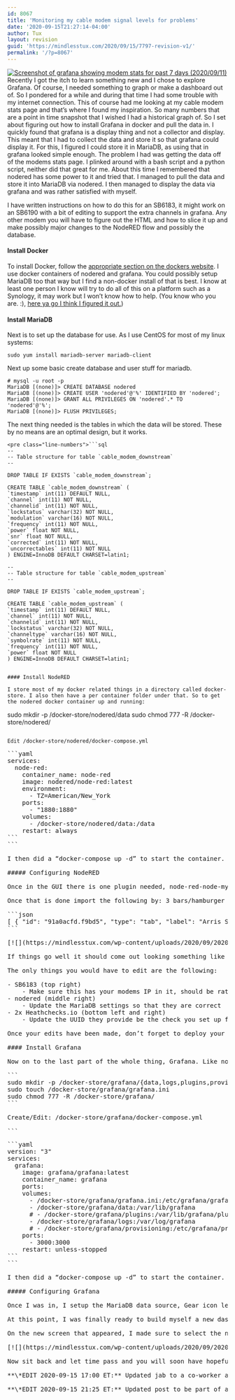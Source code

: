 ```yaml
---
id: 8067
title: 'Monitoring my cable modem signal levels for problems'
date: '2020-09-15T21:27:14-04:00'
author: Tux
layout: revision
guid: 'https://mindlesstux.com/2020/09/15/7797-revision-v1/'
permalink: '/?p=8067'
---
```


[![Screenshot of grafana showing modem stats for past 7 days (2020/09/11)](https://mindlesstux.com/wp-content/uploads/2020/09/2020-09-11_09-11-300x177.png)](https://mindlesstux.com/wp-content/uploads/2020/09/2020-09-11_09-11.png)Recently I got the itch to learn something new and I chose to explore Grafana. Of course, I needed something to graph or make a dashboard out of. So I pondered for a while and during that time I had some trouble with my internet connection. This of course had me looking at my cable modem stats page and that’s where I found my inspiration. So many numbers that are a point in time snapshot that I wished I had a historical graph of. So I set about figuring out how to install Grafana in docker and pull the data in. I quickly found that grafana is a display thing and not a collector and display. This meant that I had to collect the data and store it so that grafana could display it. For this, I figured I could store it in MariaDB, as using that in grafana looked simple enough. The problem I had was getting the data off of the modems stats page. I plinked around with a bash script and a python script, neither did that great for me. About this time I remembered that nodered has some power to it and tried that. I managed to pull the data and store it into MariaDB via nodered. I then managed to display the data via grafana and was rather satisfied with myself.

I have written instructions on how to do this for an SB6183, it might work on an SB6190 with a bit of editing to support the extra channels in grafana. Any other modem you will have to figure out the HTML and how to slice it up and make possibly major changes to the NodeRED flow and possibly the database.

#### Install Docker

To install Docker, follow the [appropriate section on the dockers website](https://docs.docker.com/get-docker/). I use docker containers of nodered and grafana. You could possibly setup MariaDB too that way but I find a non-docker install of that is best. I know at least one person I know will try to do all of this on a platform such as a Synology, it may work but I won’t know how to help. (You know who you are. :), [here ya go I think I figured it out.](https://mindlesstux.com/2020/09/15/follow-up-docker-synology/))

#### Install MariaDB

Next is to set up the database for use. As I use CentOS for most of my linux systems:

```
sudo yum install mariadb-server mariadb-client
```

Next up some basic create database and user stuff for mariadb.

```
# mysql -u root -p
MariaDB [(none)]> CREATE DATABASE nodered
MariaDB [(none)]> CREATE USER 'nodered'@'%' IDENTIFIED BY 'nodered';
MariaDB [(none)]> GRANT ALL PRIVILEGES ON 'nodered'.* TO 'nodered'@'%';
MariaDB [(none)]> FLUSH PRIVILEGES;
```

The next thing needed is the tables in which the data will be stored. These by no means are an optimal design, but it works.

```
<pre class="line-numbers">```sql
--
-- Table structure for table `cable_modem_downstream`
--

DROP TABLE IF EXISTS `cable_modem_downstream`;

CREATE TABLE `cable_modem_downstream` (
`timestamp` int(11) DEFAULT NULL,
`channel` int(11) NOT NULL,
`channelid` int(11) NOT NULL,
`lockstatus` varchar(32) NOT NULL,
`modulation` varchar(16) NOT NULL,
`frequency` int(11) NOT NULL,
`power` float NOT NULL,
`snr` float NOT NULL,
`corrected` int(11) NOT NULL,
`uncorrectables` int(11) NOT NULL
) ENGINE=InnoDB DEFAULT CHARSET=latin1;

--
-- Table structure for table `cable_modem_upstream`
--

DROP TABLE IF EXISTS `cable_modem_upstream`;

CREATE TABLE `cable_modem_upstream` (
`timestamp` int(11) DEFAULT NULL,
`channel` int(11) NOT NULL,
`channelid` int(11) NOT NULL,
`lockstatus` varchar(32) NOT NULL,
`channeltype` varchar(16) NOT NULL,
`symbolrate` int(11) NOT NULL,
`frequency` int(11) NOT NULL,
`power` float NOT NULL
) ENGINE=InnoDB DEFAULT CHARSET=latin1;
```
```

#### Install NodeRED

I store most of my docker related things in a directory called docker-store. I also then have a per container folder under that. So to get the nodered docker container up and running:

```
sudo mkdir -p /docker-store/nodered/data
sudo chmod 777 -R /docker-store/nodered/
```

Edit /docker-store/nodered/docker-compose.yml

```
<pre class="line-numbers">```yaml
services:
  node-red:
    container_name: node-red
    image: nodered/node-red:latest
    environment:
      - TZ=American/New_York
    ports:
      - "1880:1880"
    volumes:
      - /docker-store/nodered/data:/data
    restart: always
```
```

I then did a “docker-compose up -d” to start the container. I then gave it a couple of minutes and then pointed my browser at http://ip\_address\_of\_docker\_server:1880/.

##### Configuring NodeRED

Once in the GUI there is one plugin needed, node-red-node-mysql. 3 bars/hamburger menu top right -&gt; Manage Pallete -&gt; Install -&gt; search for node-red-node-mysql -&gt; Install

Once that is done import the following by: 3 bars/hamburger menu top right -&gt; Import -&gt; Paste in the below code -&gt; Set import to new flow -&gt; Import

```json
[ { "id": "91a0acfd.f9bd5", "type": "tab", "label": "Arris SB6183 Cable Modem Status", "disabled": false, "info": "" }, { "id": "58d5cd01.3b2fe4", "type": "inject", "z": "91a0acfd.f9bd5", "name": "", "topic": "", "payload": "", "payloadType": "date", "repeat": "300", "crontab": "", "once": true, "onceDelay": "5", "x": 150, "y": 60, "wires": [ [ "a9a3eee0.1350f8", "f18564d3.35a6f" ] ] }, { "id": "e4a8aeda.effca", "type": "http request", "z": "91a0acfd.f9bd5", "name": "SB6183", "method": "GET", "ret": "txt", "paytoqs": false, "url": "http://192.168.100.1/", "tls": "", "persist": false, "proxy": "", "authType": "", "x": 560, "y": 60, "wires": [ [ "341a7dc4.956e8a" ] ] }, { "id": "1f35ba.2b71e247", "type": "debug", "z": "91a0acfd.f9bd5", "name": "SB6183 Troubleshoot", "active": false, "tosidebar": true, "console": false, "tostatus": false, "complete": "true", "targetType": "full", "x": 380, "y": 120, "wires": [] }, { "id": "951e1362.4675b", "type": "html", "z": "91a0acfd.f9bd5", "name": "", "property": "payload", "outproperty": "payload", "tag": "table", "ret": "html", "as": "multi", "x": 190, "y": 120, "wires": [ [ "1f35ba.2b71e247", "4a61f2e3.755a64" ] ] }, { "id": "a9a3eee0.1350f8", "type": "function", "z": "91a0acfd.f9bd5", "name": "Set User Agent String", "func": "msg.timestamp = msg.payload;\nmsg.headers = {};\n//msg.headers['user-agent'] = 'Mozilla/5.0 (Windows NT 10.0; Win64; x64) AppleWebKit/537.36 (KHTML, like Gecko) Chrome/76.0.3809.100 Safari/537.36';\nmsg.headers['user-agent'] = 'NodeRed/1.0.6';\nreturn msg;", "outputs": 1, "noerr": 0, "x": 380, "y": 60, "wires": [ [ "e4a8aeda.effca" ] ] }, { "id": "96c7501a.832908", "type": "html", "z": "91a0acfd.f9bd5", "name": "", "property": "payload", "outproperty": "payload", "tag": "tr", "ret": "html", "as": "multi", "x": 530, "y": 160, "wires": [ [ "975b9197.3dd9e8" ] ] }, { "id": "4a61f2e3.755a64", "type": "switch", "z": "91a0acfd.f9bd5", "name": "Up or Down", "property": "payload", "propertyType": "msg", "rules": [ { "t": "cont", "v": "Downstream Bonded", "vt": "str" }, { "t": "cont", "v": "Upstream Bonded", "vt": "str" } ], "checkall": "true", "repair": false, "outputs": 2, "x": 210, "y": 160, "wires": [ [ "a1379300.d70068" ], [ "cc5156d.09bb728" ] ] }, { "id": "26e5b79f.7efad8", "type": "switch", "z": "91a0acfd.f9bd5", "name": "Data Only", "property": "payload", "propertyType": "msg", "rules": [ { "t": "cont", "v": "th", "vt": "str" }, { "t": "cont", "v": "Modulation", "vt": "str" }, { "t": "cont", "v": "US Channel Type", "vt": "str" }, { "t": "else" } ], "checkall": "false", "repair": false, "outputs": 4, "x": 120, "y": 260, "wires": [ [], [], [], [ "c9a1a9b4.e9d81" ] ] }, { "id": "c9a1a9b4.e9d81", "type": "html", "z": "91a0acfd.f9bd5", "name": "", "property": "payload", "outproperty": "payload", "tag": "td", "ret": "html", "as": "single", "x": 330, "y": 260, "wires": [ [ "4c8437fa.b0dd88", "6a3f56c1.0836d8" ] ] }, { "id": "6a3f56c1.0836d8", "type": "debug", "z": "91a0acfd.f9bd5", "name": "TDs", "active": false, "tosidebar": true, "console": false, "tostatus": false, "complete": "true", "targetType": "full", "x": 330, "y": 300, "wires": [] }, { "id": "a1379300.d70068", "type": "change", "z": "91a0acfd.f9bd5", "name": "Set Down", "rules": [ { "t": "set", "p": "direction", "pt": "msg", "to": "downstream", "tot": "str" } ], "action": "", "property": "", "from": "", "to": "", "reg": false, "x": 380, "y": 160, "wires": [ [ "96c7501a.832908" ] ] }, { "id": "cc5156d.09bb728", "type": "change", "z": "91a0acfd.f9bd5", "name": "Set Up", "rules": [ { "t": "set", "p": "direction", "pt": "msg", "to": "upstream", "tot": "str" } ], "action": "", "property": "", "from": "", "to": "", "reg": false, "x": 370, "y": 200, "wires": [ [ "96c7501a.832908" ] ] }, { "id": "4c8437fa.b0dd88", "type": "function", "z": "91a0acfd.f9bd5", "name": "SQL Load", "func": "cm_timestamp = msg.timestamp;\ncm_timestamp = (cm_timestamp-(cm_timestamp%1000))/1000;\n\nif (msg.direction == \"downstream\") {\n cm_channel = msg.payload[0];\n cm_lockstatus = msg.payload[1];\n cm_modulation = msg.payload[2];\n cm_channelid = msg.payload[3];\n // Remove the \" Hz\"\n cm_frequency = msg.payload[4];\n cm_frequency = cm_frequency.substring(0, cm_frequency.length-3);\n // Remove the \" dBmV\"\n cm_power = msg.payload[5];\n cm_power = cm_power.substring(0, cm_power.length-4);\n // Remove the \"dB\"\n cm_snr = msg.payload[6];\n cm_snr = cm_snr.substring(0, cm_snr.length-3);\n cm_corrected = msg.payload[7];\n cm_uncorrectables = msg.payload[8];\n \n sql = \"INSERT INTO cable_modem_downstream (timestamp,channel,channelid,lockstatus,modulation,frequency,power,snr,corrected,uncorrectables) VALUES(\" + cm_timestamp + \", \" + cm_channel + \", \" + cm_channelid + \", '\" + cm_lockstatus + \"', '\" + cm_modulation + \"', \" + cm_frequency + \", \" + cm_power + \", \" + cm_snr + \", \" + cm_corrected + \", \" + cm_uncorrectables + \");\";\n} else if (msg.direction == \"upstream\") {\n cm_channel = msg.payload[0];\n cm_lockstatus = msg.payload[1];\n cm_channeltype = msg.payload[2];\n cm_channelid = msg.payload[3];\n cm_symbolrate = msg.payload[4];\n cm_symbolrate = cm_symbolrate.substring(0, cm_symbolrate.length-9);\n cm_frequency = msg.payload[5];\n cm_frequency = cm_frequency.substring(0, cm_frequency.length-3);\n cm_power = msg.payload[6];\n cm_power = cm_power.substring(0, cm_power.length-5);\n sql = \"INSERT INTO cable_modem_upstream (timestamp,channel,channelid,lockstatus,channeltype,symbolrate,frequency,power) VALUES(\" + cm_timestamp + \", \" + cm_channel + \", \" + cm_channelid + \", '\" + cm_lockstatus + \"', '\" + cm_channeltype + \"', \" + cm_symbolrate + \", \" + cm_frequency + \", \" + cm_power + \");\"\n} else {\n sql = \"SELECT NOW()\";\n}\n\nmsg = {};\nmsg.topic = sql;\n\nreturn msg;", "outputs": 1, "noerr": 0, "x": 500, "y": 260, "wires": [ [ "18706122.d4ebd7", "5d713bf7.61b4dc" ] ] }, { "id": "18706122.d4ebd7", "type": "debug", "z": "91a0acfd.f9bd5", "name": "SQL", "active": false, "tosidebar": true, "console": false, "tostatus": false, "complete": "true", "targetType": "full", "x": 490, "y": 300, "wires": [] }, { "id": "5d713bf7.61b4dc", "type": "mysql", "z": "91a0acfd.f9bd5", "mydb": "92719932.2d2678", "name": "", "x": 660, "y": 260, "wires": [ [] ] }, { "id": "946f4f02.648888", "type": "http request", "z": "91a0acfd.f9bd5", "name": "HealthChecks.io", "method": "GET", "ret": "txt", "paytoqs": false, "url": "https://hc-ping.com/00000000-0000-0000-0000-000000000000/start", "tls": "", "persist": false, "proxy": "", "authType": "", "x": 160, "y": 460, "wires": [ [] ] }, { "id": "de603e32.796718", "type": "link in", "z": "91a0acfd.f9bd5", "name": "", "links": [ "975b9197.3dd9e8" ], "x": 35, "y": 260, "wires": [ [ "26e5b79f.7efad8" ] ] }, { "id": "975b9197.3dd9e8", "type": "link out", "z": "91a0acfd.f9bd5", "name": "", "links": [ "de603e32.796718" ], "x": 615, "y": 160, "wires": [] }, { "id": "2398ad65.bcb4ba", "type": "function", "z": "91a0acfd.f9bd5", "name": "Set User Agent String", "func": "msg.timestamp = msg.payload;\nmsg.payload = {};\nmsg.headers = {};\n//msg.headers['user-agent'] = 'Mozilla/5.0 (Windows NT 10.0; Win64; x64) AppleWebKit/537.36 (KHTML, like Gecko) Chrome/76.0.3809.100 Safari/537.36';\nmsg.headers['user-agent'] = 'NodeRed/1.0.6';\nreturn msg;", "outputs": 1, "noerr": 0, "x": 180, "y": 420, "wires": [ [ "946f4f02.648888" ] ] }, { "id": "402d2d61.6e91cc", "type": "http request", "z": "91a0acfd.f9bd5", "name": "HealthChecks.io", "method": "GET", "ret": "txt", "paytoqs": false, "url": "https://hc-ping.com/00000000-0000-0000-0000-000000000000", "tls": "", "persist": false, "proxy": "", "authType": "", "x": 500, "y": 460, "wires": [ [] ] }, { "id": "edd848fb.bcd128", "type": "function", "z": "91a0acfd.f9bd5", "name": "Set User Agent String", "func": "msg.timestamp = msg.payload;\nmsg.payload = {};\nmsg.headers = {};\n//msg.headers['user-agent'] = 'Mozilla/5.0 (Windows NT 10.0; Win64; x64) AppleWebKit/537.36 (KHTML, like Gecko) Chrome/76.0.3809.100 Safari/537.36';\nmsg.headers['user-agent'] = 'NodeRed/1.0.6';\nreturn msg;", "outputs": 1, "noerr": 0, "x": 520, "y": 420, "wires": [ [ "402d2d61.6e91cc" ] ] }, { "id": "1c81fa85.00658d", "type": "link in", "z": "91a0acfd.f9bd5", "name": "", "links": [ "f18564d3.35a6f" ], "x": 55, "y": 420, "wires": [ [ "2398ad65.bcb4ba" ] ] }, { "id": "d1ed0e2a.ddaff", "type": "link in", "z": "91a0acfd.f9bd5", "name": "", "links": [ "341a7dc4.956e8a" ], "x": 395, "y": 420, "wires": [ [ "edd848fb.bcd128" ] ] }, { "id": "f18564d3.35a6f", "type": "link out", "z": "91a0acfd.f9bd5", "name": "", "links": [ "1c81fa85.00658d" ], "x": 255, "y": 40, "wires": [] }, { "id": "341a7dc4.956e8a", "type": "link out", "z": "91a0acfd.f9bd5", "name": "", "links": [ "d1ed0e2a.ddaff", "e0ff726f.21083" ], "x": 655, "y": 60, "wires": [] }, { "id": "cccbd4db.cca3", "type": "link in", "z": "91a0acfd.f9bd5", "name": "", "links": [], "x": -20, "y": 160, "wires": [ [] ] }, { "id": "e0ff726f.21083", "type": "link in", "z": "91a0acfd.f9bd5", "name": "", "links": [ "341a7dc4.956e8a" ], "x": 95, "y": 120, "wires": [ [ "951e1362.4675b" ] ] }, { "id": "149aa1a5.acf8e6", "type": "comment", "z": "91a0acfd.f9bd5", "name": "HealthChecks.io Start", "info": "", "x": 180, "y": 380, "wires": [] }, { "id": "dd7db74.41c6cc8", "type": "comment", "z": "91a0acfd.f9bd5", "name": "HealthChecks.io Stop", "info": "", "x": 520, "y": 380, "wires": [] }, { "id": "92719932.2d2678", "type": "MySQLdatabase", "z": "", "host": "127.0.0.1", "port": "3306", "db": "nodered", "tz": "" } ]
```

[![](https://mindlesstux.com/wp-content/uploads/2020/09/2020-09-11_15-53-300x189.png)](https://mindlesstux.com/wp-content/uploads/2020/09/2020-09-11_15-53.png)The code is also available here in a more readable view: [sb6183\_nodered\_grafana.json](https://mindlesstux.com/wp-content/uploads/2020/09/sb6183_nodered_grafana.json_.txt)

If things go well it should come out looking something like what is off to the right. If you don’t use [healthchecks.io](https://healthchecks.io/) then you don’t need the bottom 8 nodes, just highlight and delete. I have them set up for myself to alert me to either home ISP is down or to if the nodered flow has crashed somehow.

The only things you would have to edit are the following:

- SB6183 (top right) 
    - Make sure this has your modems IP in it, should be rather universal but just in case
- nodered (middle right) 
    - Update the MariaDB settings so that they are correct
- 2x Heathchecks.io (bottom left and right) 
    - Update the UUID they provide be the check you set up for yourself.

Once your edits have been made, don’t forget to deploy your new flow! At this point, every five minutes a new set of data points should be entered into the database.

#### Install Grafana

Now on to the last part of the whole thing, Grafana. Like nodered, I run it in docker and set it up similarly.

```
sudo mkdir -p /docker-store/grafana/{data,logs,plugins,provisioning}
sudo touch /docker-store/grafana/grafana.ini
sudo chmod 777 -R /docker-store/grafana/
```

Create/Edit: /docker-store/grafana/docker-compose.yml

```
<pre class="line-numbers">```yaml
version: "3"
services:
  grafana:
    image: grafana/grafana:latest
    container_name: grafana
    ports:
    volumes:
      - /docker-store/grafana/grafana.ini:/etc/grafana/grafana.ini
      - /docker-store/grafana/data:/var/lib/grafana
      # - /docker-store/grafana/plugins:/var/lib/grafana/plugins
      - /docker-store/grafana/logs:/var/log/grafana
      # - /docker-store/grafana/provisioning:/etc/grafana/provisioning
    ports:
      - 3000:3000
    restart: unless-stopped
```
```

I then did a “docker-compose up -d” to start the container. I then gave it a couple of minutes and then pointed my browser at http://ip\_address\_of\_docker\_server:3000/. Default user/pass is admin/admin. I suggest making a new user with admin privileges that are not defaults.

##### Configuring Grafana

Once I was in, I setup the MariaDB data source, Gear icon left side -&gt; Data sources -&gt; Add data source -&gt; Select mysql -&gt; fill in blanks for ip:port, user/pass, etc… -&gt; save and test.

At this point, I was finally ready to build myself a new dashboard based on the data that was being collected. It was as simple as plus symbol on left and picking dashboard. From there I started with the first panel, the upstream stats. I mashed that “Add new panel” button and off I went.

On the new screen that appeared, I made sure to select the new mysql data source just below the query tab. From there I started just clicking around and found that it was kind of a GUI SQL builder. I set the table as cable\_modem\_upstream, chose the power column, gave it an alias of Channel 1, and then set the expression of channel = 1. I hit the copy button three times and change the Channel 1 to a Channel 2, etc, and the channel = 1 to channel = 2, etc. I gave the panel a title and hit save then apply. My first panel and it looked wonderful.

[![](https://mindlesstux.com/wp-content/uploads/2020/09/2020-09-11_16-55-300x90.png)](https://mindlesstux.com/wp-content/uploads/2020/09/2020-09-11_16-55.png)To save you time at recreating my dashboard as there is a lot of channels when it comes to downstream I have made an export of the JSON for the dashboard. On the left Dashboard (looks like 4 boxes in 2×2) and manage. Next click the blue import. Copy the [contents of this (sb6183\_nodered\_grafana\_2.json)](https://mindlesstux.com/wp-content/uploads/2020/09/sb6183_nodered_grafana_2.json_.txt) to “Import via panal json” text editor there and load. You may have to edit the data source on each of the 6 panels.

Now sit back and let time pass and you will soon have hopefully a pretty graph of your modems connection stats. Or you will see the ugly truth of how bad your connection is. The third option is I screwed up my steps and you will have a mess on your hands. If option 3 is the case, if you figure it out and know I missed something let me know so I can edit this post!

**\*EDIT 2020-09-15 17:00 ET:** Updated jab to a co-worker about Synology with a coming soon followup. After Grafana install steps tweaked to be proper flow. Grafana import process fails the way I wrote it, re-written with the method that does work.

**\*EDIT 2020-09-15 21:25 ET:** Updated post to be part of a series. Made post about how to get the containers running on a Synology NAS.
